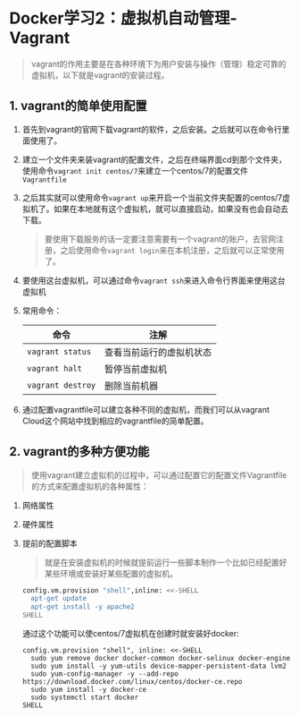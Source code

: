 # Docker学习2：虚拟机自动管理-Vagrant

> vagrant的作用主要是在各种环境下为用户安装与操作（管理）稳定可靠的虚拟机，以下就是vagrant的安装过程。

## 1. vagrant的简单使用配置

1. 首先到vagrant的官网下载vagrant的软件，之后安装。之后就可以在命令行里面使用了。

2. 建立一个文件夹来装vagrant的配置文件，之后在终端界面cd到那个文件夹，使用命令`vagrant init centos/7`来建立一个centos/7的配置文件`Vagrantfile`

3. 之后其实就可以使用命令`vagrant up`来开启一个当前文件夹配置的centos/7虚拟机了。如果在本地就有这个虚拟机，就可以直接启动，如果没有也会自动去下载。

   > 要使用下载服务的话一定要注意需要有一个vagrant的账户，去官网注册，之后使用命令`vagrant login`来在本机注册，之后就可以正常使用了。

4. 要使用这台虚拟机，可以通过命令`vagrant ssh`来进入命令行界面来使用这台虚拟机

5. 常用命令：

   | 命令              | 注解                     |
   | ----------------- | ------------------------ |
   | `vagrant status`  | 查看当前运行的虚拟机状态 |
   | `vagrant halt`    | 暂停当前虚拟机           |
   | `vagrant destroy` | 删除当前机器             |

6. 通过配置vagrantfile可以建立各种不同的虚拟机，而我们可以从vagrant Cloud这个网站中找到相应的vagrantfile的简单配置。

## 2. vagrant的多种方便功能

> 使用vagrant建立虚拟机的过程中，可以通过配置它的配置文件Vagrantfile的方式来配置虚拟机的各种属性：

1. 网络属性

2. 硬件属性

3. 提前的配置脚本

   > 就是在安装虚拟机的时候就提前运行一些脚本制作一个比如已经配置好某些环境或安装好某些配置的虚拟机。

   ```bash
   config.vm.provision "shell",inline: <<-SHELL
     apt-get update
     apt-get install -y apache2
   SHELL
   ```

   通过这个功能可以使centos/7虚拟机在创建时就安装好docker:

   ```
   config.vm.provision "shell", inline: <<-SHELL
     sudo yum remove docker docker-common docker-selinux docker-engine
     sudo yum install -y yum-utils device-mapper-persistent-data lvm2
     sudo yum-config-manager -y --add-repo https://download.docker.com/linux/centos/docker-ce.repo
     sudo yum install -y docker-ce
     sudo systemctl start docker
   SHELL
   ```


